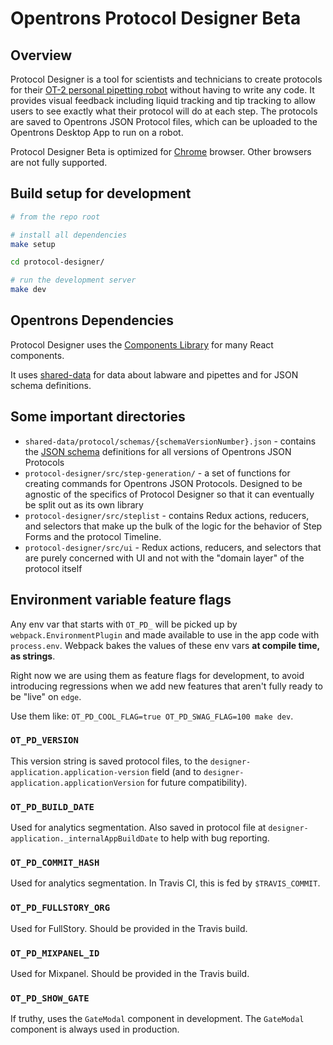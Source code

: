 # Opentrons Protocol Designer Beta

## Overview

Protocol Designer is a tool for scientists and technicians to create protocols for their [OT-2 personal pipetting robot][ot-2] without having to write any code. It provides visual feedback including liquid tracking and tip tracking to allow users to see exactly what their protocol will do at each step. The protocols are saved to Opentrons JSON Protocol files, which can be uploaded to the Opentrons Desktop App to run on a robot.

Protocol Designer Beta is optimized for [Chrome][chrome] browser. Other browsers are not fully supported.

## Build setup for development

```bash
# from the repo root

# install all dependencies
make setup

cd protocol-designer/

# run the development server
make dev
```

## Opentrons Dependencies

Protocol Designer uses the [Components Library](../components) for many React components.

It uses [shared-data](../shared-data) for data about labware and pipettes and for JSON schema definitions.

## Some important directories

- `shared-data/protocol/schemas/{schemaVersionNumber}.json` - contains the [JSON schema][json-schema] definitions for all versions of Opentrons JSON Protocols
- `protocol-designer/src/step-generation/` - a set of functions for creating commands for Opentrons JSON Protocols. Designed to be agnostic of the specifics of Protocol Designer so that it can eventually be split out as its own library
- `protocol-designer/src/steplist` - contains Redux actions, reducers, and selectors that make up the bulk of the logic for the behavior of Step Forms and the protocol Timeline.
- `protocol-designer/src/ui` - Redux actions, reducers, and selectors that are purely concerned with UI and not with the "domain layer" of the protocol itself

## Environment variable feature flags

Any env var that starts with `OT_PD_` will be picked up by `webpack.EnvironmentPlugin` and made available to use in the app code with `process.env`. Webpack bakes the values of these env vars **at compile time, as strings**.

Right now we are using them as feature flags for development, to avoid introducing regressions when we add new features that aren't fully ready to be "live" on `edge`.

Use them like: `OT_PD_COOL_FLAG=true OT_PD_SWAG_FLAG=100 make dev`.

### `OT_PD_VERSION`

This version string is saved protocol files, to the `designer-application.application-version` field (and to `designer-application.applicationVersion` for future compatibility).

### `OT_PD_BUILD_DATE`

Used for analytics segmentation. Also saved in protocol file at `designer-application._internalAppBuildDate` to help with bug reporting.

### `OT_PD_COMMIT_HASH`

Used for analytics segmentation. In Travis CI, this is fed by `$TRAVIS_COMMIT`.

### `OT_PD_FULLSTORY_ORG`

Used for FullStory. Should be provided in the Travis build.

### `OT_PD_MIXPANEL_ID`

Used for Mixpanel. Should be provided in the Travis build.

### `OT_PD_SHOW_GATE`

If truthy, uses the `GateModal` component in development. The `GateModal` component is always used in production.

[chrome]: https://www.google.com/chrome/
[json-schema]: https://json-schema.org/
[ot-2]: https://opentrons.com/ot-2
